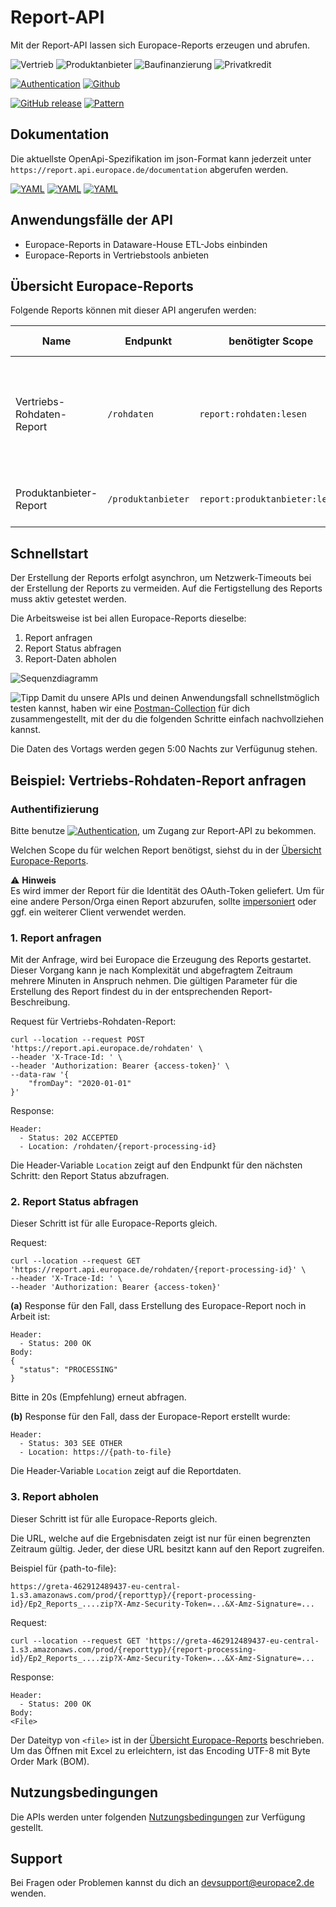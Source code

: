 # Report-API

Mit der Report-API lassen sich Europace-Reports erzeugen und abrufen.

![Vertrieb](https://img.shields.io/badge/-Vertrieb-lightblue)
![Produktanbieter](https://img.shields.io/badge/-Produktanbieter-lightblue)
![Baufinanzierung](https://img.shields.io/badge/-Baufinanzierung-lightblue)
![Privatkredit](https://img.shields.io/badge/-Privatkredit-lightblue)

[![Authentication](https://img.shields.io/badge/Auth-OAuth2-green)](https://github.com/europace/authorization-api)
[![Github](https://img.shields.io/badge/-Github-black?logo=github)](https://github.com/europace/report-api)

[![GitHub release](https://img.shields.io/github/v/release/europace/report-api)](https://github.com/europace/report-api/releases)
[![Pattern](https://img.shields.io/badge/Pattern-Tolerant%20Reader-yellowgreen)](https://martinfowler.com/bliki/TolerantReader.html)

## Dokumentation
Die aktuellste OpenApi-Spezifikation im json-Format kann jederzeit unter `https://report.api.europace.de/documentation`
abgerufen werden.

[![YAML](https://img.shields.io/badge/OAS-HTML_Doc-lightblue)](https://europace.github.io/report-api/index.html)
[![YAML](https://img.shields.io/badge/OAS-YAML-lightgrey)](https://github.com/europace/report-api/blob/master/report-api.yml)
[![YAML](https://img.shields.io/badge/OAS-JSON-lightgrey)](https://report.api.europace.de/documentation)

## Anwendungsfälle der API
- Europace-Reports in Dataware-House ETL-Jobs einbinden
- Europace-Reports in Vertriebstools anbieten

## Übersicht Europace-Reports
Folgende Reports können mit dieser API angerufen werden:

 Name | Endpunkt | benötigter Scope | Dateityp/Encoding | Inhalts-Beschreibung
 ---- | ---- | ---- | :----: | ---
 Vertriebs-Rohdaten-Report | ```/rohdaten``` | `report:rohdaten:lesen`  | zip/UTF-8 | alle relevanten Daten von Vorgängen, Anträgen, Bausteinen und Provisionen des Vertriebs.<br>Daten, älter als 2014, werden nicht ausgeliefert. |
Produktanbieter-Report | ```/produktanbieter``` | `report:produktanbieter:lesen`  | csv/UTF-8 | die wesentlichen Antragsdaten mit Status und Vertriebsorganisation |

## Schnellstart

Der Erstellung der Reports erfolgt asynchron, um Netzwerk-Timeouts bei der Erstellung der Reports zu vermeiden. Auf die Fertigstellung des Reports muss aktiv getestet werden.

Die Arbeitsweise ist bei allen Europace-Reports dieselbe:

1. Report anfragen
2. Report Status abfragen
3. Report-Daten abholen

![Sequenzdiagramm](http://www.plantuml.com/plantuml/proxy?cache=no&src=https://raw.githubusercontent.com/europace/report-api/master/resources/processing-report-api.iuml?token=AFSAZZEIDC253X3GO74BDNK7R2KOC)

![Tipp](https://img.shields.io/badge/-Tipp-yellow) Damit du unsere APIs und deinen Anwendungsfall schnellstmöglich testen kannst, haben wir eine [Postman-Collection](https://github.com/europace/api-schnellstart) für dich zusammengestellt, mit der du die folgenden Schritte einfach nachvollziehen kannst.

Die Daten des Vortags werden gegen 5:00 Nachts zur Verfügunug stehen.

## Beispiel: Vertriebs-Rohdaten-Report anfragen

### Authentifizierung
Bitte benutze [![Authentication](https://img.shields.io/badge/Auth-OAuth2-green)](https://github.com/europace/authorization-api), um Zugang zur Report-API zu bekommen.

Welchen Scope du für welchen Report benötigst, siehst du in der [Übersicht Europace-Reports](https://docs.api.europace.de/baufinanzierung/report/report-api/#europace-reports).

:warning: **Hinweis** \
Es wird immer der Report für die Identität des OAuth-Token geliefert. Um für eine andere Person/Orga einen Report abzurufen, sollte [impersoniert](https://docs.api.europace.de/baufinanzierung/authentifizierung/#wie-authentifiziere-ich-verschiedene-benutzer-mit-einem-client-impersionieren) oder ggf. ein weiterer Client verwendet werden.

### 1. Report anfragen
Mit der Anfrage, wird bei Europace die Erzeugung des Reports gestartet. Dieser Vorgang kann je nach Komplexität und abgefragtem Zeitraum mehrere Minuten in Anspruch nehmen. Die gültigen Parameter für die Erstellung des Report findest du in der entsprechenden Report-Beschreibung.

Request für Vertriebs-Rohdaten-Report:
```
curl --location --request POST 'https://report.api.europace.de/rohdaten' \
--header 'X-Trace-Id: ' \
--header 'Authorization: Bearer {access-token}' \
--data-raw '{
    "fromDay": "2020-01-01"
}'
```

Response:
```
Header:
  - Status: 202 ACCEPTED
  - Location: /rohdaten/{report-processing-id}
```

Die Header-Variable `Location` zeigt auf den Endpunkt für den nächsten Schritt: den Report Status abzufragen.

### 2. Report Status abfragen

Dieser Schritt ist für alle Europace-Reports gleich.

Request:
```
curl --location --request GET 'https://report.api.europace.de/rohdaten/{report-processing-id}' \
--header 'X-Trace-Id: ' \
--header 'Authorization: Bearer {access-token}'
```

**(a)** Response für den Fall, dass Erstellung des Europace-Report noch in Arbeit ist:
```
Header:
  - Status: 200 OK
Body:
{
  "status": "PROCESSING"
}
```
Bitte in 20s (Empfehlung) erneut abfragen.

**(b)** Response für den Fall, dass der Europace-Report erstellt wurde:
```
Header:
  - Status: 303 SEE OTHER
  - Location: https://{path-to-file}
```
Die Header-Variable `Location` zeigt auf die Reportdaten.

### 3. Report abholen

Dieser Schritt ist für alle Europace-Reports gleich.

Die URL, welche auf die Ergebnisdaten zeigt ist nur für einen begrenzten Zeitraum gültig. Jeder, der diese URL besitzt kann auf den Report zugreifen.

Beispiel für {path-to-file}:
```
https://greta-462912489437-eu-central-1.s3.amazonaws.com/prod/{reporttyp}/{report-processing-id}/Ep2_Reports_....zip?X-Amz-Security-Token=...&X-Amz-Signature=...
```

Request:
```
curl --location --request GET 'https://greta-462912489437-eu-central-1.s3.amazonaws.com/prod/{reporttyp}/{report-processing-id}/Ep2_Reports_....zip?X-Amz-Security-Token=...&X-Amz-Signature=...
```

Response:
```
Header:
  - Status: 200 OK
Body:
<File>
```
Der Dateityp von `<file>` ist in der [Übersicht Europace-Reports](https://docs.api.europace.de/baufinanzierung/report/report-api/#übersicht-europace-reports) beschrieben.  Um das Öffnen mit Excel zu erleichtern, ist das Encoding UTF-8 mit Byte Order Mark (BOM).

## Nutzungsbedingungen
Die APIs werden unter folgenden [Nutzungsbedingungen](https://docs.api.europace.de/nutzungsbedingungen/) zur Verfügung gestellt.

## Support
Bei Fragen oder Problemen kannst du dich an devsupport@europace2.de wenden.
